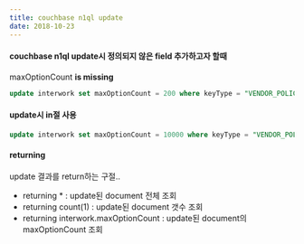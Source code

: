 ```yaml
---
title: couchbase n1ql update
date: 2018-10-23
---
```


#### couchbase n1ql update시 정의되지 않은 field 추가하고자 할때
maxOptionCount **is missing**

```sql
update interwork set maxOptionCount = 200 where keyType = "VENDOR_POLICY" and maxOptionCount is missing returning *
```

#### update시 in절 사용

```sql
update interwork set maxOptionCount = 10000 where keyType = "VENDOR_POLICY" and vendorId in ["A", "B", "C”] returning *
```

#### returning
update 결과를 return하는 구절..  
- returning * : update된 document 전체 조회
- returning count(1) : update된 document 갯수 조회
- returning interwork.maxOptionCount : update된 document의 maxOptionCount 조회
